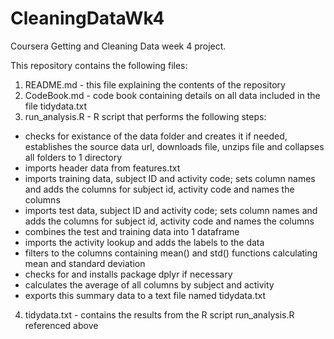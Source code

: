 # CleaningDataWk4
Coursera Getting and Cleaning Data week 4 project.

This repository contains the following files:
1. README.md - this file explaining the contents of the repository
2. CodeBook.md - code book containing details on all data included in the file tidydata.txt
3. run_analysis.R - R script that performs the following steps:
* checks for existance of the data folder and creates it if needed, establishes the source data url, downloads file, unzips file and collapses all folders to 1 directory
* imports header data from features.txt
* imports training data, subject ID and activity code; sets column names and adds the columns for subject id, activity code and names the columns
* imports test data, subject ID and activity code; sets column names and adds the columns for subject id, activity code and names the columns
* combines the test and training data into 1 dataframe
* imports the activity lookup and adds the labels to the data
* filters to the columns containing mean() and std() functions calculating mean and standard deviation
* checks for and installs package dplyr if necessary
* calculates the average of all columns by subject and activity
* exports this summary data to a text file named tidydata.txt
4. tidydata.txt - contains the results from the R script run_analysis.R referenced above

